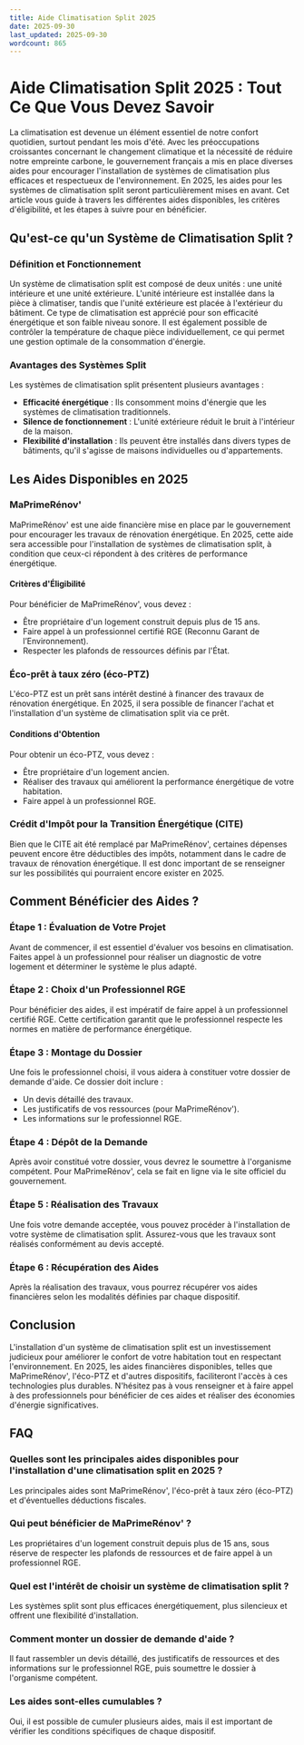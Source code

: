 ```yaml
---
title: Aide Climatisation Split 2025
date: 2025-09-30
last_updated: 2025-09-30
wordcount: 865
---
```


# Aide Climatisation Split 2025 : Tout Ce Que Vous Devez Savoir

La climatisation est devenue un élément essentiel de notre confort quotidien, surtout pendant les mois d'été. Avec les préoccupations croissantes concernant le changement climatique et la nécessité de réduire notre empreinte carbone, le gouvernement français a mis en place diverses aides pour encourager l'installation de systèmes de climatisation plus efficaces et respectueux de l'environnement. En 2025, les aides pour les systèmes de climatisation split seront particulièrement mises en avant. Cet article vous guide à travers les différentes aides disponibles, les critères d'éligibilité, et les étapes à suivre pour en bénéficier.

## Qu'est-ce qu'un Système de Climatisation Split ?

### Définition et Fonctionnement

Un système de climatisation split est composé de deux unités : une unité intérieure et une unité extérieure. L'unité intérieure est installée dans la pièce à climatiser, tandis que l'unité extérieure est placée à l'extérieur du bâtiment. Ce type de climatisation est apprécié pour son efficacité énergétique et son faible niveau sonore. Il est également possible de contrôler la température de chaque pièce individuellement, ce qui permet une gestion optimale de la consommation d'énergie.

### Avantages des Systèmes Split

Les systèmes de climatisation split présentent plusieurs avantages :

- **Efficacité énergétique** : Ils consomment moins d'énergie que les systèmes de climatisation traditionnels.
- **Silence de fonctionnement** : L'unité extérieure réduit le bruit à l'intérieur de la maison.
- **Flexibilité d'installation** : Ils peuvent être installés dans divers types de bâtiments, qu'il s'agisse de maisons individuelles ou d'appartements.

## Les Aides Disponibles en 2025

### MaPrimeRénov'

MaPrimeRénov' est une aide financière mise en place par le gouvernement pour encourager les travaux de rénovation énergétique. En 2025, cette aide sera accessible pour l'installation de systèmes de climatisation split, à condition que ceux-ci répondent à des critères de performance énergétique.

#### Critères d'Éligibilité

Pour bénéficier de MaPrimeRénov', vous devez :

- Être propriétaire d'un logement construit depuis plus de 15 ans.
- Faire appel à un professionnel certifié RGE (Reconnu Garant de l’Environnement).
- Respecter les plafonds de ressources définis par l'État.

### Éco-prêt à taux zéro (éco-PTZ)

L'éco-PTZ est un prêt sans intérêt destiné à financer des travaux de rénovation énergétique. En 2025, il sera possible de financer l'achat et l'installation d'un système de climatisation split via ce prêt.

#### Conditions d'Obtention

Pour obtenir un éco-PTZ, vous devez :

- Être propriétaire d'un logement ancien.
- Réaliser des travaux qui améliorent la performance énergétique de votre habitation.
- Faire appel à un professionnel RGE.

### Crédit d'Impôt pour la Transition Énergétique (CITE)

Bien que le CITE ait été remplacé par MaPrimeRénov', certaines dépenses peuvent encore être déductibles des impôts, notamment dans le cadre de travaux de rénovation énergétique. Il est donc important de se renseigner sur les possibilités qui pourraient encore exister en 2025.

## Comment Bénéficier des Aides ?

### Étape 1 : Évaluation de Votre Projet

Avant de commencer, il est essentiel d'évaluer vos besoins en climatisation. Faites appel à un professionnel pour réaliser un diagnostic de votre logement et déterminer le système le plus adapté.

### Étape 2 : Choix d'un Professionnel RGE

Pour bénéficier des aides, il est impératif de faire appel à un professionnel certifié RGE. Cette certification garantit que le professionnel respecte les normes en matière de performance énergétique.

### Étape 3 : Montage du Dossier

Une fois le professionnel choisi, il vous aidera à constituer votre dossier de demande d'aide. Ce dossier doit inclure :

- Un devis détaillé des travaux.
- Les justificatifs de vos ressources (pour MaPrimeRénov').
- Les informations sur le professionnel RGE.

### Étape 4 : Dépôt de la Demande

Après avoir constitué votre dossier, vous devrez le soumettre à l'organisme compétent. Pour MaPrimeRénov', cela se fait en ligne via le site officiel du gouvernement.

### Étape 5 : Réalisation des Travaux

Une fois votre demande acceptée, vous pouvez procéder à l'installation de votre système de climatisation split. Assurez-vous que les travaux sont réalisés conformément au devis accepté.

### Étape 6 : Récupération des Aides

Après la réalisation des travaux, vous pourrez récupérer vos aides financières selon les modalités définies par chaque dispositif.

## Conclusion

L'installation d'un système de climatisation split est un investissement judicieux pour améliorer le confort de votre habitation tout en respectant l'environnement. En 2025, les aides financières disponibles, telles que MaPrimeRénov', l'éco-PTZ et d'autres dispositifs, faciliteront l'accès à ces technologies plus durables. N'hésitez pas à vous renseigner et à faire appel à des professionnels pour bénéficier de ces aides et réaliser des économies d'énergie significatives.

## FAQ

### Quelles sont les principales aides disponibles pour l'installation d'une climatisation split en 2025 ?

Les principales aides sont MaPrimeRénov', l'éco-prêt à taux zéro (éco-PTZ) et d'éventuelles déductions fiscales.

### Qui peut bénéficier de MaPrimeRénov' ?

Les propriétaires d'un logement construit depuis plus de 15 ans, sous réserve de respecter les plafonds de ressources et de faire appel à un professionnel RGE.

### Quel est l'intérêt de choisir un système de climatisation split ?

Les systèmes split sont plus efficaces énergétiquement, plus silencieux et offrent une flexibilité d'installation.

### Comment monter un dossier de demande d'aide ?

Il faut rassembler un devis détaillé, des justificatifs de ressources et des informations sur le professionnel RGE, puis soumettre le dossier à l'organisme compétent.

### Les aides sont-elles cumulables ?

Oui, il est possible de cumuler plusieurs aides, mais il est important de vérifier les conditions spécifiques de chaque dispositif.